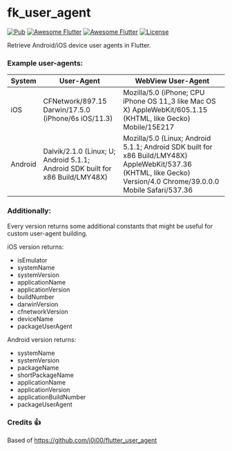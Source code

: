 # fk_user_agent

[![Pub](https://img.shields.io/pub/v/fk_user_agent.svg)](https://pub.dartlang.org/packages/fk_user_agent)
[![Awesome Flutter](https://img.shields.io/badge/Awesome-Flutter-blue.svg?longCache=true&style=flat-square)]()
[![Awesome Flutter](https://img.shields.io/badge/Platform-Android_iOS-blue.svg?longCache=true&style=flat-square)]()
[![License](https://img.shields.io/badge/License-MIT-blue.svg)](/LICENSE)

Retrieve Android/iOS device user agents in Flutter.

### Example user-agents:

| System | User-Agent | WebView User-Agent |
| ------ | ---------- | ------------------ |
| iOS    | CFNetwork/897.15 Darwin/17.5.0 (iPhone/6s iOS/11.3) | Mozilla/5.0 (iPhone; CPU iPhone OS 11_3 like Mac OS X) AppleWebKit/605.1.15 (KHTML, like Gecko) Mobile/15E217 |
| Android | Dalvik/2.1.0 (Linux; U; Android 5.1.1; Android SDK built for x86 Build/LMY48X) | Mozilla/5.0 (Linux; Android 5.1.1; Android SDK built for x86 Build/LMY48X) AppleWebKit/537.36 (KHTML, like Gecko) Version/4.0 Chrome/39.0.0.0 Mobile Safari/537.36 |

### Additionally:

Every version returns some additional constants that might be useful for custom user-agent building.

iOS version returns:
- isEmulator
- systemName
- systemVersion
- applicationName
- applicationVersion
- buildNumber
- darwinVersion
- cfnetworkVersion
- deviceName
- packageUserAgent

Android version returns:
- systemName
- systemVersion
- packageName
- shortPackageName
- applicationName
- applicationVersion
- applicationBuildNumber
- packageUserAgent

### Credits 👍

Based of https://github.com/j0j00/flutter_user_agent